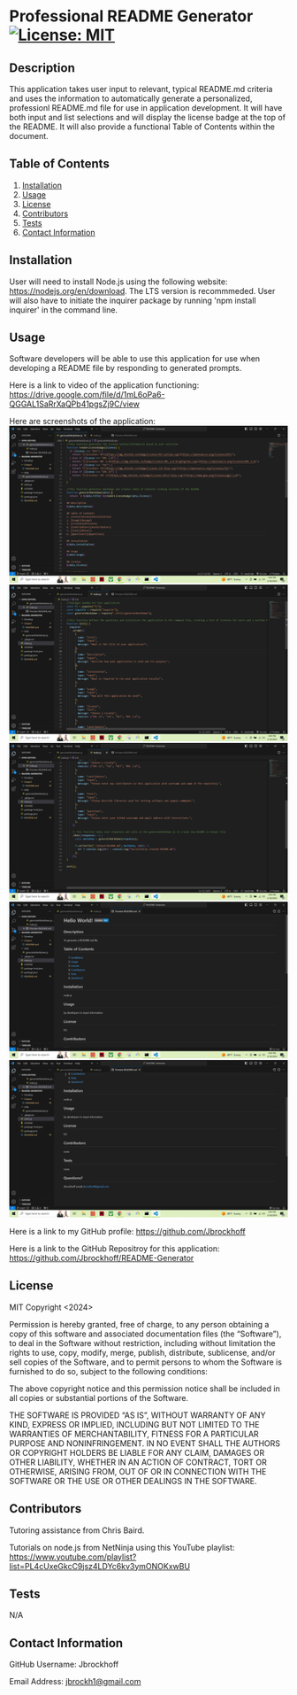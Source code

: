 # Professional README Generator [![License: MIT](https://img.shields.io/badge/License-MIT-yellow.svg)](https://opensource.org/licenses/MIT)
  
## Description
This application takes user input to relevant, typical README.md criteria and uses the information to automatically generate a personalized, professionl README.md file for use in application development. It will have both input and list selections and will display the license badge at the top of the README. It will also provide a functional Table of Contents within the document.

## Table of Contents
1. [Installation](#installation)
2. [Usage](#usage)
3. [License](#license)
4. [Contributors](#contributors)
5. [Tests](#tests)
6. [Contact Information](#contacts)

## Installation
User will need to install Node.js using the following website: https://nodejs.org/en/download. The LTS version is recommmeded.
User will also have to initiate the inquirer package by running 'npm install inquirer' in the command line.

## Usage
Software developers will be able to use this application for use when developing a README file by responding to generated prompts.


Here is a link to video of the application functioning:
https://drive.google.com/file/d/1mL6oPa6-QGGAL1SaRrXaQPb41pgsZj9C/view

Here are screenshots of the application:
![generator1.png](./assets/generator1.png)
![generator2.png](./assets/generator2.png)
![generator3.png](./assets/generator3.png)
![generator4.png](./assets/generator4.png)
![generator5.png](./assets/generator5.png)

Here is a link to my GitHub profile:
https://github.com/Jbrockhoff

Here is a link to the GitHub Repositroy for this application:
https://github.com/Jbrockhoff/README-Generator

## License
MIT
Copyright <2024> <Jennie Brockhoff>

Permission is hereby granted, free of charge, to any person obtaining a copy of this software and associated documentation files (the “Software”), to deal in the Software without restriction, including without limitation the rights to use, copy, modify, merge, publish, distribute, sublicense, and/or sell copies of the Software, and to permit persons to whom the Software is furnished to do so, subject to the following conditions:

The above copyright notice and this permission notice shall be included in all copies or substantial portions of the Software.

THE SOFTWARE IS PROVIDED “AS IS”, WITHOUT WARRANTY OF ANY KIND, EXPRESS OR IMPLIED, INCLUDING BUT NOT LIMITED TO THE WARRANTIES OF MERCHANTABILITY, FITNESS FOR A PARTICULAR PURPOSE AND NONINFRINGEMENT. IN NO EVENT SHALL THE AUTHORS OR COPYRIGHT HOLDERS BE LIABLE FOR ANY CLAIM, DAMAGES OR OTHER LIABILITY, WHETHER IN AN ACTION OF CONTRACT, TORT OR OTHERWISE, ARISING FROM, OUT OF OR IN CONNECTION WITH THE SOFTWARE OR THE USE OR OTHER DEALINGS IN THE SOFTWARE.

## Contributors
Tutoring assistance from Chris Baird. 

Tutorials on node.js from NetNinja using this YouTube playlist: https://www.youtube.com/playlist?list=PL4cUxeGkcC9jsz4LDYc6kv3ymONOKxwBU

## Tests
N/A

## Contact Information
  GitHub Username: Jbrockhoff

  Email Address: jbrockh1@gmail.com